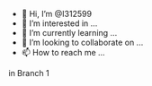 - 👋 Hi, I’m @I312599
- 👀 I’m interested in ...
- 🌱 I’m currently learning ...
- 💞️ I’m looking to collaborate on ...
- 📫 How to reach me ...

<!---
I312599/I312599 is a ✨ special ✨ repository because its `README.md` (this file) appears on your GitHub profile.
You can click the Preview link to take a look at your changes.
--->

in Branch 1
